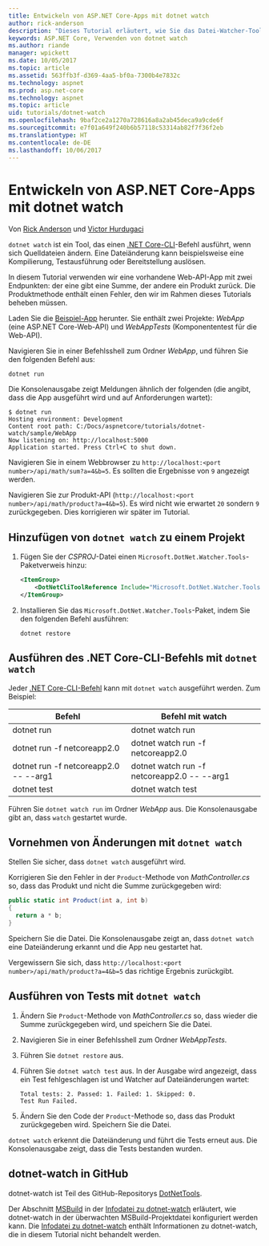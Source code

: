 ```yaml
---
title: Entwickeln von ASP.NET Core-Apps mit dotnet watch
author: rick-anderson
description: "Dieses Tutorial erläutert, wie Sie das Datei-Watcher-Tool (dotnet watch) der .NET Core-CLI in einer ASP.NET Core-Anwendung verwenden."
keywords: ASP.NET Core, Verwenden von dotnet watch
ms.author: riande
manager: wpickett
ms.date: 10/05/2017
ms.topic: article
ms.assetid: 563ffb3f-d369-4aa5-bf0a-7300b4e7832c
ms.technology: aspnet
ms.prod: asp.net-core
ms.technology: aspnet
ms.topic: article
uid: tutorials/dotnet-watch
ms.openlocfilehash: 9baf2ce2a1270a728616a8a2ab45deca9a9cde6f
ms.sourcegitcommit: e7f01a649f240b6b57118c53314ab82f7f36f2eb
ms.translationtype: HT
ms.contentlocale: de-DE
ms.lasthandoff: 10/06/2017
---
```

# <a name="developing-aspnet-core-apps-using-dotnet-watch"></a>Entwickeln von ASP.NET Core-Apps mit dotnet watch

Von [Rick Anderson](https://twitter.com/RickAndMSFT) und [Victor Hurdugaci](https://twitter.com/victorhurdugaci)

`dotnet watch` ist ein Tool, das einen [.NET Core-CLI](/dotnet/core/tools)-Befehl ausführt, wenn sich Quelldateien ändern. Eine Dateiänderung kann beispielsweise eine Kompilierung, Testausführung oder Bereitstellung auslösen.

In diesem Tutorial verwenden wir eine vorhandene Web-API-App mit zwei Endpunkten: der eine gibt eine Summe, der andere ein Produkt zurück. Die Produktmethode enthält einen Fehler, den wir im Rahmen dieses Tutorials beheben müssen.

Laden Sie die [Beispiel-App](https://github.com/aspnet/Docs/tree/master/aspnetcore/tutorials/dotnet-watch/sample) herunter. Sie enthält zwei Projekte: *WebApp* (eine ASP.NET Core-Web-API) und *WebAppTests* (Komponententest für die Web-API).

Navigieren Sie in einer Befehlsshell zum Ordner *WebApp*, und führen Sie den folgenden Befehl aus:

```console
dotnet run
```

Die Konsolenausgabe zeigt Meldungen ähnlich der folgenden (die angibt, dass die App ausgeführt wird und auf Anforderungen wartet):

```console
$ dotnet run
Hosting environment: Development
Content root path: C:/Docs/aspnetcore/tutorials/dotnet-watch/sample/WebApp
Now listening on: http://localhost:5000
Application started. Press Ctrl+C to shut down.
```

Navigieren Sie in einem Webbrowser zu `http://localhost:<port number>/api/math/sum?a=4&b=5`. Es sollten die Ergebnisse von `9` angezeigt werden.

Navigieren Sie zur Produkt-API (`http://localhost:<port number>/api/math/product?a=4&b=5`). Es wird nicht wie erwartet `20` sondern `9` zurückgegeben. Dies korrigieren wir später im Tutorial.

## <a name="add-dotnet-watch-to-a-project"></a>Hinzufügen von `dotnet watch` zu einem Projekt

1. Fügen Sie der *CSPROJ*-Datei einen `Microsoft.DotNet.Watcher.Tools`-Paketverweis hinzu:

    ```xml
    <ItemGroup>
        <DotNetCliToolReference Include="Microsoft.DotNet.Watcher.Tools" Version="2.0.0" />
    </ItemGroup> 
    ```

1. Installieren Sie das `Microsoft.DotNet.Watcher.Tools`-Paket, indem Sie den folgenden Befehl ausführen:
    
    ```console
    dotnet restore
    ```

## <a name="running-net-core-cli-commands-using-dotnet-watch"></a>Ausführen des .NET Core-CLI-Befehls mit `dotnet watch`

Jeder [.NET Core-CLI-Befehl](/dotnet/core/tools#cli-commands) kann mit `dotnet watch` ausgeführt werden. Zum Beispiel:

| Befehl | Befehl mit watch |
| ---- | ----- |
| dotnet run | dotnet watch run |
| dotnet run -f netcoreapp2.0 | dotnet watch run -f netcoreapp2.0 |
| dotnet run -f netcoreapp2.0 -- --arg1 | dotnet watch run -f netcoreapp2.0 -- --arg1 |
| dotnet test | dotnet watch test |

Führen Sie `dotnet watch run` im Ordner *WebApp* aus. Die Konsolenausgabe gibt an, dass `watch` gestartet wurde.

## <a name="making-changes-with-dotnet-watch"></a>Vornehmen von Änderungen mit `dotnet watch`

Stellen Sie sicher, dass `dotnet watch` ausgeführt wird.

Korrigieren Sie den Fehler in der `Product`-Methode von *MathController.cs* so, dass das Produkt und nicht die Summe zurückgegeben wird:

```csharp
public static int Product(int a, int b)
{
  return a * b;
} 
```

Speichern Sie die Datei. Die Konsolenausgabe zeigt an, dass `dotnet watch` eine Dateiänderung erkannt und die App neu gestartet hat.

Vergewissern Sie sich, dass `http://localhost:<port number>/api/math/product?a=4&b=5` das richtige Ergebnis zurückgibt.

## <a name="running-tests-using-dotnet-watch"></a>Ausführen von Tests mit `dotnet watch`

1. Ändern Sie `Product`-Methode von *MathController.cs* so, dass wieder die Summe zurückgegeben wird, und speichern Sie die Datei.
1. Navigieren Sie in einer Befehlsshell zum Ordner *WebAppTests*.
1. Führen Sie `dotnet restore` aus.
1. Führen Sie `dotnet watch test` aus. In der Ausgabe wird angezeigt, dass ein Test fehlgeschlagen ist und Watcher auf Dateiänderungen wartet:

     ```console
     Total tests: 2. Passed: 1. Failed: 1. Skipped: 0.
     Test Run Failed.
     ```

1. Ändern Sie den Code der `Product`-Methode so, dass das Produkt zurückgegeben wird. Speichern Sie die Datei.

`dotnet watch` erkennt die Dateiänderung und führt die Tests erneut aus. Die Konsolenausgabe zeigt, dass die Tests bestanden wurden.

## <a name="dotnet-watch-in-github"></a>dotnet-watch in GitHub

dotnet-watch ist Teil des GitHub-Repositorys [DotNetTools](https://github.com/aspnet/DotNetTools/tree/dev/src/dotnet-watch).

Der Abschnitt [MSBuild](https://github.com/aspnet/DotNetTools/tree/dev/src/dotnet-watch#msbuild) in der [Infodatei zu dotnet-watch](https://github.com/aspnet/DotNetTools/blob/dev/src/dotnet-watch/README.md) erläutert, wie dotnet-watch in der überwachten MSBuild-Projektdatei konfiguriert werden kann. Die [Infodatei zu dotnet-watch](https://github.com/aspnet/DotNetTools/blob/dev/src/dotnet-watch/README.md) enthält Informationen zu dotnet-watch, die in diesem Tutorial nicht behandelt werden.
